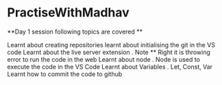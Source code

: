 # PractiseWithMadhav

**Day 1 session following topics are covered **

Learnt about creating repositories
learnt about initialising the git in the VS code
Learnt about the live server extension . Note ** Right it is throwing error to run the code in the web
Learnt about node . Node is used to execute the code in the VS Code
Learnt about Variables . Let, Const, Var 
Learnt how to commit the code to github
